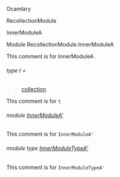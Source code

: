 Ocamlary

RecollectionModule

InnerModuleA

Module RecollectionModule.InnerModuleA

This comment is for InnerModuleA .

<a id="type-t"></a>

###### type t =

> [collection](Ocamlary.module-type-RecollectionModule.md#type-collection)


This comment is for `t`

<a id="module-InnerModuleA'"></a>

###### module [InnerModuleA'](Ocamlary.module-type-RecollectionModule.InnerModuleA.InnerModuleA'.md)

This comment is for `InnerModuleA'`

<a id="module-type-InnerModuleTypeA'"></a>

###### module type [InnerModuleTypeA'](Ocamlary.module-type-RecollectionModule.InnerModuleA.module-type-InnerModuleTypeA'.md)

This comment is for `InnerModuleTypeA'`